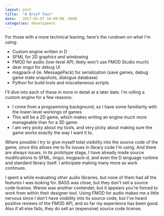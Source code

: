 ```yaml
---
layout: post
title:  "A Brief Tour"
date:   2017-05-07 16:00:00 -0800
categories: development
---
```

For those with a more technical leaning, here's the rundown on what I'm using:

- Custom engine written in D
- SFML for 2D graphics and windowing
- FMOD for audio (low-level API, likely won't use FMOD Studio much)
- dear imgui for debug UI
- msgpack-d (ie. MessagePack) for serialization (save games, debug game state snapshots, dialogue database)
- Python for build tools and miscellaneous scripts

I'll dive into each of these in more in detail at a later date. I'm rolling a custom engine for a few reasons:

- I come from a programming background, so I have some familiarity with the lower-level workings of games
- This will be a 2D game, which makes writing an engine much more manageable than for a 3D game.
- I am very picky about my tools, and very picky about making sure the game works exactly the way I want it to.

Where possible I try to give myself total visibility into the source code of the game, since this allows me to fix issues in library code I'm using. And there are always issues. In its prototype stage, I have already made source modifications to SFML, imgui, msgpack-d, and even the D language runtime and standard library itself. I anticipate making many more as work continues.

I spent a while evaluating other audio libraries, but none of them had all the features I was looking for. BASS was close, but they don't sell a source code license. Wwise was another contender, but it appears you're forced to work from within their designer tool. Using FMOD for audio makes me a little nervous since I don't have visibility into its source code, but I've heard positive reviews of the FMOD API, and so far my experience has been good. Also if all else fails, they do sell an (expensive) source code license.
